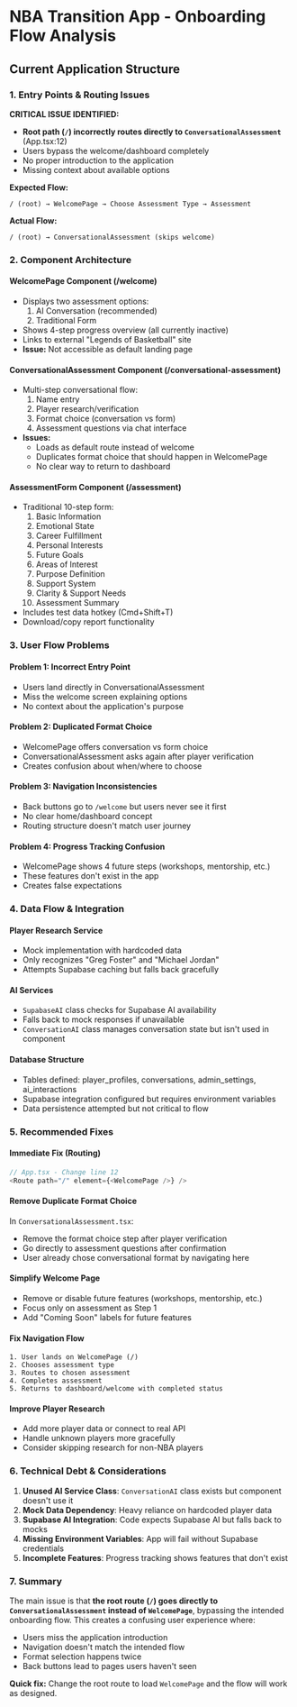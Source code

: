 # NBA Transition App - Onboarding Flow Analysis

## Current Application Structure

### 1. Entry Points & Routing Issues

**CRITICAL ISSUE IDENTIFIED:**
- **Root path (`/`) incorrectly routes directly to `ConversationalAssessment`** (App.tsx:12)
- Users bypass the welcome/dashboard completely
- No proper introduction to the application
- Missing context about available options

**Expected Flow:**
```
/ (root) → WelcomePage → Choose Assessment Type → Assessment
```

**Actual Flow:**
```
/ (root) → ConversationalAssessment (skips welcome)
```

### 2. Component Architecture

#### **WelcomePage Component** (/welcome)
- Displays two assessment options:
  1. AI Conversation (recommended)
  2. Traditional Form
- Shows 4-step progress overview (all currently inactive)
- Links to external "Legends of Basketball" site
- **Issue:** Not accessible as default landing page

#### **ConversationalAssessment Component** (/conversational-assessment)
- Multi-step conversational flow:
  1. Name entry
  2. Player research/verification
  3. Format choice (conversation vs form)
  4. Assessment questions via chat interface
- **Issues:**
  - Loads as default route instead of welcome
  - Duplicates format choice that should happen in WelcomePage
  - No clear way to return to dashboard

#### **AssessmentForm Component** (/assessment)
- Traditional 10-step form:
  1. Basic Information
  2. Emotional State
  3. Career Fulfillment
  4. Personal Interests
  5. Future Goals
  6. Areas of Interest
  7. Purpose Definition
  8. Support System
  9. Clarity & Support Needs
  10. Assessment Summary
- Includes test data hotkey (Cmd+Shift+T)
- Download/copy report functionality

### 3. User Flow Problems

#### **Problem 1: Incorrect Entry Point**
- Users land directly in ConversationalAssessment
- Miss the welcome screen explaining options
- No context about the application's purpose

#### **Problem 2: Duplicated Format Choice**
- WelcomePage offers conversation vs form choice
- ConversationalAssessment asks again after player verification
- Creates confusion about when/where to choose

#### **Problem 3: Navigation Inconsistencies**
- Back buttons go to `/welcome` but users never see it first
- No clear home/dashboard concept
- Routing structure doesn't match user journey

#### **Problem 4: Progress Tracking Confusion**
- WelcomePage shows 4 future steps (workshops, mentorship, etc.)
- These features don't exist in the app
- Creates false expectations

### 4. Data Flow & Integration

#### **Player Research Service**
- Mock implementation with hardcoded data
- Only recognizes "Greg Foster" and "Michael Jordan"
- Attempts Supabase caching but falls back gracefully

#### **AI Services**
- `SupabaseAI` class checks for Supabase AI availability
- Falls back to mock responses if unavailable
- `ConversationAI` class manages conversation state but isn't used in component

#### **Database Structure**
- Tables defined: player_profiles, conversations, admin_settings, ai_interactions
- Supabase integration configured but requires environment variables
- Data persistence attempted but not critical to flow

### 5. Recommended Fixes

#### **Immediate Fix (Routing)**
```typescript
// App.tsx - Change line 12
<Route path="/" element={<WelcomePage />} />
```

#### **Remove Duplicate Format Choice**
In `ConversationalAssessment.tsx`:
- Remove the format choice step after player verification
- Go directly to assessment questions after confirmation
- User already chose conversational format by navigating here

#### **Simplify Welcome Page**
- Remove or disable future features (workshops, mentorship, etc.)
- Focus only on assessment as Step 1
- Add "Coming Soon" labels for future features

#### **Fix Navigation Flow**
```
1. User lands on WelcomePage (/)
2. Chooses assessment type
3. Routes to chosen assessment
4. Completes assessment
5. Returns to dashboard/welcome with completed status
```

#### **Improve Player Research**
- Add more player data or connect to real API
- Handle unknown players more gracefully
- Consider skipping research for non-NBA players

### 6. Technical Debt & Considerations

1. **Unused AI Service Class**: `ConversationAI` class exists but component doesn't use it
2. **Mock Data Dependency**: Heavy reliance on hardcoded player data
3. **Supabase AI Integration**: Code expects Supabase AI but falls back to mocks
4. **Missing Environment Variables**: App will fail without Supabase credentials
5. **Incomplete Features**: Progress tracking shows features that don't exist

### 7. Summary

The main issue is that **the root route (`/`) goes directly to `ConversationalAssessment` instead of `WelcomePage`**, bypassing the intended onboarding flow. This creates a confusing user experience where:
- Users miss the application introduction
- Navigation doesn't match the intended flow  
- Format selection happens twice
- Back buttons lead to pages users haven't seen

**Quick fix:** Change the root route to load `WelcomePage` and the flow will work as designed.